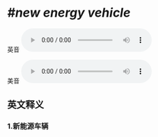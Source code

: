# ***\#new energy vehicle*** 
英音
<audio src="./media/new energy vehicle1_AAC.aac" controls="controls"></audio>

美音
<audio src="./media/new energy vehicle2_AAC.aac" controls="controls"></audio>



  

英文释义
---
### 1.**新能源车辆**  


